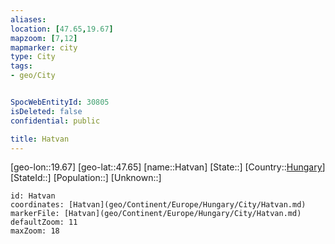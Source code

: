 ```yaml
---
aliases: 
location: [47.65,19.67]
mapzoom: [7,12] 
mapmarker: city 
type: City
tags:
- geo/City


SpocWebEntityId: 30805
isDeleted: false
confidential: public

title: Hatvan
---
```

[geo-lon::19.67]
[geo-lat::47.65]
[name::Hatvan]
[State::]
[Country::[Hungary](geo/Continent/Europe/Hungary.md)]
[StateId::]
[Population::]
[Unknown::]


```leaflet
id: Hatvan
coordinates: [Hatvan](geo/Continent/Europe/Hungary/City/Hatvan.md)
markerFile: [Hatvan](geo/Continent/Europe/Hungary/City/Hatvan.md)
defaultZoom: 11 
maxZoom: 18
```


